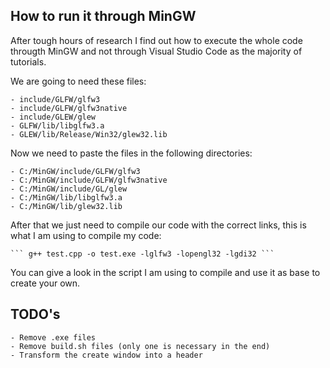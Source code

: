 ## How to run it through MinGW

After tough hours of research I find out how to execute the whole code througth MinGW and not through Visual Studio Code as the majority of tutorials.

We are going to need these files:

	- include/GLFW/glfw3
	- include/GLFW/glfw3native
	- include/GLEW/glew
	- GLFW/lib/libglfw3.a
	- GLEW/lib/Release/Win32/glew32.lib

Now we need to paste the files in the following directories:

	- C:/MinGW/include/GLFW/glfw3
	- C:/MinGW/include/GLFW/glfw3native
	- C:/MinGW/include/GL/glew
	- C:/MinGW/lib/libglfw3.a
	- C:/MinGW/lib/glew32.lib

After that we just need to compile our code with the correct links, this is what I am using to compile my code:

	``` g++ test.cpp -o test.exe -lglfw3 -lopengl32 -lgdi32 ```

You can give a look in the script I am using to compile and use it as base to create your own.

## TODO's

	- Remove .exe files
	- Remove build.sh files (only one is necessary in the end)
	- Transform the create window into a header

